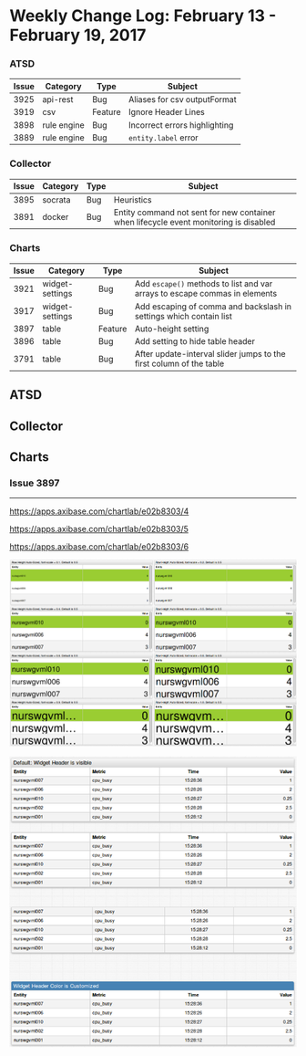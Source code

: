 Weekly Change Log: February 13 - February 19, 2017
==================================================

### ATSD

| Issue| Category        | Type    | Subject                                                                              |
|------|-----------------|---------|--------------------------------------------------------------------------------------| 
| 3925 | api-rest        | Bug     | Aliases for csv outputFormat                                                        |
| 3919 | csv             | Feature | Ignore Header Lines                                                                 |
| 3898 | rule engine     | Bug     | Incorrect errors highlighting                                                       |
| 3889 | rule engine     | Bug     | `entity.label` error                                                                |

### Collector

| Issue| Category        | Type    | Subject                                                                              |
|------|-----------------|---------|--------------------------------------------------------------------------------------| 
| 3895 | socrata         | Bug     | Heuristics                                                                              |
| 3891 | docker          | Bug     | Entity command not sent for new container when lifecycle event monitoring is disabled   |

### Charts

| Issue| Category        | Type    | Subject                                                                              |
|------|-----------------|---------|--------------------------------------------------------------------------------------| 
| 3921 | widget-settings | Bug     | Add `escape()` methods to list and var arrays to escape commas in elements         |
| 3917 | widget-settings | Bug     | Add escaping of comma and backslash in settings which contain list                 |
| 3897 | table           | Feature | Auto-height setting                                                                |
| 3896 | table           | Bug     | Add setting to hide table header                                                   |
| 3791 | table           | Bug     | After update-interval slider jumps to the first column of the table                |

## ATSD

## Collector

## Charts

### Issue 3897
--------------

https://apps.axibase.com/chartlab/e02b8303/4

https://apps.axibase.com/chartlab/e02b8303/5

https://apps.axibase.com/chartlab/e02b8303/6

![](Images/Figure1.png)

![](Images/Figure2.png)





